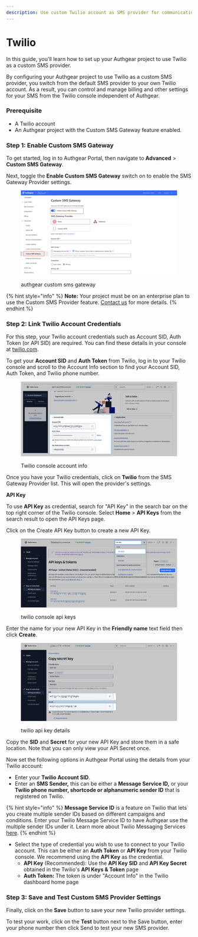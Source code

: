 ```yaml
---
description: Use custom Twilio account as SMS provider for communication with the users.
---
```


# Twilio

In this guide, you'll learn how to set up your Authgear project to use Twilio as a custom SMS provider.

By configuring your Authgear project to use Twilio as a custom SMS provider, you switch from the default SMS provider to your own Twilio account. As a result, you can control and manage billing and other settings for your SMS from the Twilio console independent of Authgear.

### Prerequisite&#x20;

* A Twilio account
* An Authgear project with the Custom SMS Gateway feature enabled.

### Step 1: Enable Custom SMS Gateway

To get started, log in to Authgear Portal, then navigate to **Advanced** > **Custom SMS Gateway**.

Next, toggle the **Enable Custom SMS Gateway** switch on to enable the SMS Gateway Provider settings.

<figure><img src="../../../.gitbook/assets/authgear-custom-sms.png" alt=""><figcaption><p>authgear custom sms gateway</p></figcaption></figure>

{% hint style="info" %}
**Note:** Your project must be on an enterprise plan to use the Custom SMS Provider feature. [Contact us](https://www.authgear.com/schedule-demo) for more details.
{% endhint %}

### Step 2: Link Twilio Account Credentials

For this step, your Twilio account credentials such as Account SID, Auth Token (or API SID) are required. You can find these details in your console at [twilio.com](https://console.twilio.com/).

To get your **Account SID** and **Auth Token** from Twilio, log in to your Twilio console and scroll to the Account Info section to find your Account SID, Auth Token, and Twilio phone number.

<figure><img src="../../../.gitbook/assets/twilio-console-account-info.png" alt=""><figcaption><p>Twilio console account info</p></figcaption></figure>

Once you have your Twilio credentials, click on **Twilio** from the SMS Gateway Provider list. This will open the provider's settings.

**API Key**

To use **API Key** as credential, search for "API Key" in the search bar on the top right corner of the Twilio console. Select **Home** > **API Keys** from the search result to open the API Keys page.

Click on the Create API Key button to create a new API Key.

<figure><img src="../../../.gitbook/assets/twilio-console-api-keys.png" alt=""><figcaption><p>twilio console api keys</p></figcaption></figure>

Enter the name for your new API Key in the **Friendly name** text field then click **Create**.

<figure><img src="../../../.gitbook/assets/twilio-console-create-api-key.png" alt=""><figcaption><p>twilio api key details</p></figcaption></figure>

Copy the **SID** and **Secret** for your new API Key and store them in a safe location. Note that you can only view your API Secret once.

Now set the following options in Authgear Portal using the details from your Twilio account:

* Enter your **Twilio Account SID**.
* Enter an **SMS Sender,** this can be either a **Message Service ID,** or your **Twilio phone number, shortcode or alphanumeric sender ID** that is registered on Twilio.

{% hint style="info" %}
**Message Service ID** is a feature on Twilio that lets you create multiple sender IDs based on different campaigns and conditions. Enter your Twilio Message Service ID to have Authgear use the multiple sender IDs under it. Learn more about Twilio Messaging Services [here](https://www.twilio.com/docs/messaging/services).
{% endhint %}

* Select the type of credential you wish to use to connect to your Twilio account. This can be either an **Auth Token** or **API Key** from your Twilio console. We recommend using the **API Key** as the credential.
  * **API Key** (Recommended): Use the **API Key SID** and **API Key Secret** obtained in the Twilio's **API Keys & Token** page
  * **Auth Token:** The token is under "Account Info" in the Twilio dashboard home page

### Step 3: Save and Test Custom SMS Provider Settings

Finally, click on the **Save** button to save your new Twilio provider settings.

To test your work, click on the **Test** button next to the Save button, enter your phone number then click Send to test your new SMS provider.

&#x20;
